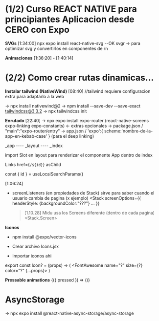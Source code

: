 # (1/2) Curso REACT NATIVE para principiantes Aplicacion desde CERO con Expo

**SVGs** [1:34:00]
npx expo install react-native-svg --OK
svgr -> para optimizar svg y convertirlos en componentes de rn

**Animaciones** [1:36:20] - [1:40:14]

# (2/2) Como crear rutas dinamicas...

**Instalar tailwind (NativeWind)** [08:40]
//tailwind requiere configuracion extra para adaptarlo a la web

-> npx install nativewind@2
-> npm install --save-dev --save-exact tailwindcss@3.3.2
-> npx tailwindcss init

**Enrutado** [22:40]
-> npx expo install expo-router (react-native-screens expo-linking expo-constants) <- extras opcionales
-> package.json / "main":"expo-router/entry"
-> app.json / 'expo':{ scheme:'nombre-de-la-app-en-kebab-case' } (para el deep linking)

\_app
---- \_layout
---- \_index

import Slot en layout para renderizar el componente App dentro de index

Links href={`/${id}`} asChild

const { id } = useLocalSearchParams()

[1:06:24]

<Stack>
  <Stack.Screen name="index" options={{ headerShown: false }} />

- screenListeners (en propiedades de Stack) sirve para saber cuando el usuario cambia de pagina (x ejemplo)
  <Stack
  screenOptions={{
          headerStyle: {backgroundColor:"???"}
          ...
          }}

  > [1.10.28] Midu usa los Screens diferente (dentro de cada pagina)
  > <Screen>
  > <Stack.Screen>

**Iconos**

- npm install @expo/vector-icons

- Crear archivo Icons.jsx
- Importar iconos ahi

export const Icon? = (props) => (
<FontAwesome name="?" size={?} color="?" {...props}>
)

**Pressable animations**
<Pressable>
{({ pressed }) => ()}
</Pressable>

# AsyncStorage

-> npx expo install @react-native-async-storage/async-storage
